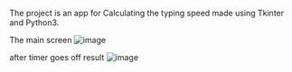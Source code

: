 The project is an app for Calculating the typing speed made using Tkinter and Python3.

The main screen
![image](https://github.com/sbhavana1999/python_portfolio/assets/141701836/27417a24-f576-42d3-bf45-9bb84f9d37e2)

after timer goes off result
![image](https://github.com/sbhavana1999/python_portfolio/assets/141701836/d7e30939-15f9-42a1-8a30-6eaed0a4ed64)

